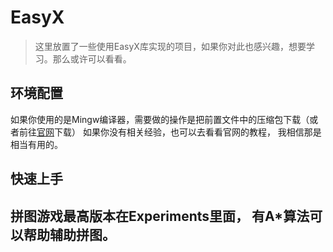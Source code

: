 # EasyX
>这里放置了一些使用EasyX库实现的项目，如果你对此也感兴趣，想要学习。那么或许可以看看。

## 环境配置
如果你使用的是Mingw编译器，需要做的操作是把前置文件中的压缩包下载（或者前往[官网](https://codebus.cn/bestans/easyx-for-mingw)下载）
如果你没有相关经验，也可以去看看官网的教程， 我相信那是相当有用的。

## 快速上手

## 拼图游戏最高版本在Experiments里面， 有A*算法可以帮助辅助拼图。